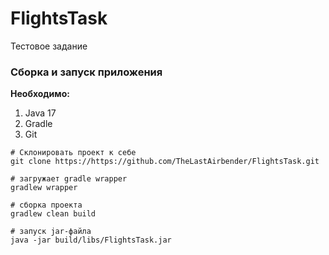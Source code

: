 # FlightsTask
Тестовое задание

### Сборка и запуск приложения
**Необходимо:**
1. Java 17
2. Gradle
3. Git

```shell script
# Склонировать проект к себе
git clone https://https://github.com/TheLastAirbender/FlightsTask.git

# загружает gradle wrapper
gradlew wrapper

# сборка проекта
gradlew clean build 

# запуск jar-файла
java -jar build/libs/FlightsTask.jar
```